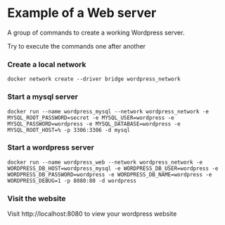 # Example of a Web server

A group of commands to create a working Wordpress server.

Try to execute the commands one after another

### Create a local network

    docker network create --driver bridge wordpress_network

### Start a mysql server

    docker run --name wordpress_mysql --network wordpress_network -e MYSQL_ROOT_PASSWORD=secret -e MYSQL_USER=wordpress -e MYSQL_PASSWORD=wordpress -e MYSQL_DATABASE=wordpress -e MYSQL_ROOT_HOST=% -p 3306:3306 -d mysql
    
    
### Start a wordpress server

    docker run --name wordpress_web --network wordpress_network -e WORDPRESS_DB_HOST=wordpress_mysql -e WORDPRESS_DB_USER=wordpress -e WORDPRESS_DB_PASSWORD=wordpress -e WORDPRESS_DB_NAME=wordpress -e WORDPRESS_DEBUG=1 -p 8080:80 -d wordpress
    
### Visit the website

Visit http://localhost:8080 to view your wordpress website
